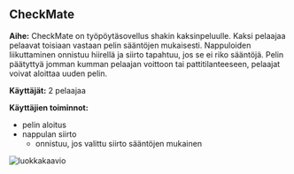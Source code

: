 ## CheckMate


**Aihe:** CheckMate on työpöytäsovellus shakin kaksinpeluulle. Kaksi pelaajaa pelaavat toisiaan vastaan pelin sääntöjen mukaisesti. Nappuloiden liikuttaminen onnistuu hiirellä ja siirto tapahtuu, jos se ei riko sääntöjä. Pelin päätyttyä jomman kumman pelaajan voittoon tai pattitilanteeseen, pelaajat voivat aloittaa uuden pelin.

**Käyttäjät:** 2 pelaajaa

**Käyttäjien toiminnot:**

* pelin aloitus
* nappulan siirto
  * onnistuu, jos valittu siirto sääntöjen mukainen

![luokkakaavio](/dokumentaatio/checkmate_luokat.png)
